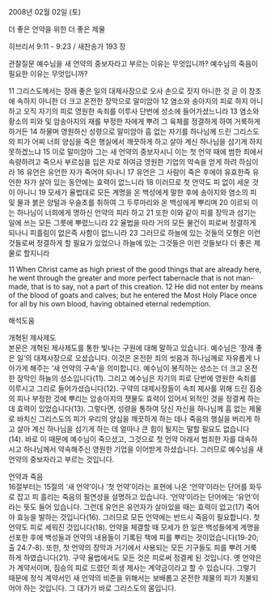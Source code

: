 2008년 02월 02일 (토)

더 좋은 언약을 위한 더 좋은 제물



히브리서 9:11 - 9:23 / 새찬송가 193 장


관찰질문
예수님을 새 언약의 중보자라고 부르는 이유는 무엇입니까? 
예수님의 죽음이 필요한 이유는 무엇입니까? 

11 그리스도께서는 장래 좋은 일의 대제사장으로 오사 손으로 짓지 아니한 것 곧 이 창조에 속하지 아니한 더 크고 온전한 장막으로 말미암아 12 염소와 송아지의 피로 하지 아니하고 오직 자기의 피로 영원한 속죄를 이루사 단번에 성소에 들어가셨느니라 13 염소와 황소의 피와 및 암송아지의 재를 부정한 자에게 뿌려 그 육체를 정결하게 하여 거룩하게 하거든 14 하물며 영원하신 성령으로 말미암아 흠 없는 자기를 하나님께 드린 그리스도의 피가 어찌 너희 양심을 죽은 행실에서 깨끗하게 하고 살아 계신 하나님을 섬기게 하지 못하겠느냐 15 이로 말미암아 그는 새 언약의 중보자시니 이는 첫 언약 때에 범한 죄에서 속량하려고 죽으사 부르심을 입은 자로 하여금 영원한 기업의 약속을 얻게 하려 하심이라 16 유언은 유언한 자가 죽어야 되나니 17 유언은 그 사람이 죽은 후에야 유효한즉 유언한 자가 살아 있는 동안에는 효력이 없느니라 18 이러므로 첫 언약도 피 없이 세운 것이 아니니 19 모세가 율법대로 모든 계명을 온 백성에게 말한 후에 송아지와 염소의 피 및 물과 붉은 양털과 우슬초를 취하여 그 두루마리와 온 백성에게 뿌리며 20 이르되 이는 하나님이 너희에게 명하신 언약의 피라 하고 21 또한 이와 같이 피를 장막과 섬기는 일에 쓰는 모든 그릇에 뿌렸느니라 22 율법을 따라 거의 모든 물건이 피로써 정결하게 되나니 피흘림이 없은즉 사함이 없느니라 23 그러므로 하늘에 있는 것들의 모형은 이런 것들로써 정결하게 할 필요가 있었으나 하늘에 있는 그것들은 이런 것들보다 더 좋은 제물로 할지니라  

11 When Christ came as high priest of the good things that are already here, he went through the greater and more perfect tabernacle that is not man-made, that is to say, not a part of this creation. 12 He did not enter by means of the blood of goats and calves; but he entered the Most Holy Place once for all by his own blood, having obtained eternal redemption.

해석도움





개혁된 제사제도  
본문은 개혁된 제사제도를 통한 빛나는 구원에 대해 말하고 있습니다. 예수님은 ‘장래 좋은 일’의 대제사장으로 오셨습니다. 이것은 온전한 죄의 씻음과 하나님께로 자유롭게 나아가게 해주는 ‘새 언약의 구속’을 의미합니다. 예수님이 봉직하는 성소는 더 크고 온전한 장막인 하늘의 성소입니다(11). 그리고 예수님은 자기의 피로 단번에 영원한 속죄를 이루시고 그리로 들어가셨습니다(12). 구약의 대제사장들이 속죄 제사를 위해 드린 짐승의 피나 부정한 것에 뿌리는 암송아지의 잿물도 효력이 있어서 외적인 것을 정결케 하는 데 효력이 있었습니다(13). 그렇다면, 성령을 통하여 당신 자신을 하나님께 흠 없는 제물로 바치신 그리스도의 피가 우리의 양심을 깨끗하게 하는 데나 죽음의 행실을 버리게 하고 살아 계신 하나님을 섬기게 하는 데 얼마나 큰 힘이 될지는 말할 필요도 없습니다(14). 바로 이 때문에 예수님이 죽으셨고, 그것으로 첫 언약 아래서 범죄한 자를 대속하시고 하나님께서 약속해주신 영원한 기업을 이어받게 하셨습니다. 그러므로 예수님을 새 언약의 중보자라고 부르는 것입니다.   

언약과 죽음  
16절부터는 15절의 ‘새 언약’이나 ‘첫 언약’이라는 표현에 나온 ‘언약’이라는 단어를 화두로 잡고 피 흘리는 죽음의 필연성을 설명하고 있습니다. ‘언약’이라는 단어에는 ‘유언’이라는 뜻도 들어 있습니다. 그런데 유언은 유언자가 살아있을 때는 효력이 없고(17) 죽어야 효능을 발하는 것입니다(16). 그러므로 모든 언약에는 반드시 죽음이 필요합니다. 첫 언약도 피로 세워진 것입니다(18). 언약을 체결할 때 모세가 한 일은 백성들에게 계명을 선포한 후에 백성들과 언약의 내용들이 기록된 책에 피를 뿌리는 것이었습니다(19-20; 출 24:7-8). 또한, 첫 언약의 장막과 거기에서 사용되는 모든 기구들도 피를 뿌려 거룩하게 하였습니다(21). 구약 율법에서도 모든 것은 피로써 정결케 된 것입니다. 옛 언약은 가 계약서이며, 짐승의 피로 드렸던 희생 제사는 계약금이라고 할 수 있습니다. 그렇기 때문에 정식 계약서인 새 언약의 비준을 위해서는 보배롭고 온전한 제물의 피가 지불되어야 하는 것입니다. 그 대가가 바로 그리스도의 몸입니다.